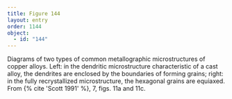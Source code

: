 ```yaml
---
title: Figure 144
layout: entry
order: 1144
object:
  - id: "144"
---
```


Diagrams of two types of common metallographic microstructures of copper alloys. Left: in the dendritic microstructure characteristic of a cast alloy, the dendrites are enclosed by the boundaries of forming grains; right: in the fully recrystallized microstructure, the hexagonal grains are equiaxed. From {% cite 'Scott 1991' %}, 7, figs. 11a and 11c.
